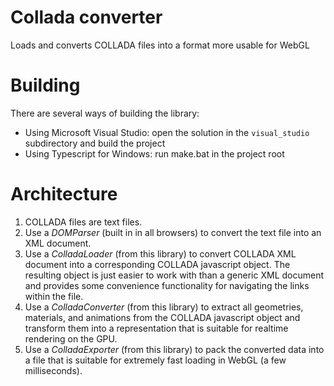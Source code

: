 Collada converter
==================

Loads and converts COLLADA files into a format more usable for WebGL


Building
========

There are several ways of building the library:

* Using Microsoft Visual Studio: open the solution in the `visual_studio` subdirectory and build the project
* Using Typescript for Windows: run make.bat in the project root


Architecture
============

1. COLLADA files are text files.
2. Use a *DOMParser* (built in in all browsers) to convert the text file into an XML document.
3. Use a *ColladaLoader* (from this library) to convert COLLADA XML document into a corresponding COLLADA javascript object. The resulting object is just easier to work with than a generic XML document and provides some convenience functionality for navigating the links within the file.
4. Use a *ColladaConverter* (from this library) to extract all geometries, materials, and animations from the COLLADA javascript object and transform them into a representation that is suitable for realtime rendering on the GPU.
5. Use a *ColladaExporter* (from this library) to pack the converted data into a file that is suitable for extremely fast loading in WebGL (a few milliseconds).